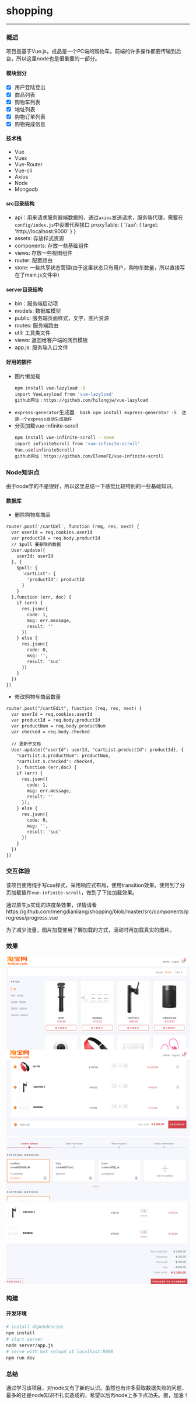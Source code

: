# shopping

--------
### 概述
项目是基于Vue.js，成品是一个PC端的购物车。前端的许多操作都要传输到后台，所以这里node也是很重要的一部分。
#### 模块划分
> 
* [x] 用户登陆登出
* [x] 商品列表
* [x] 购物车列表
* [x] 地址列表
* [x] 购物订单列表
* [x] 购物完成信息
#### 技术栈
> 
*  Vue
*  Vuex
*  Vue-Router
*  Vue-cli
*  Axios
*  Node
*  Mongodb

#### src目录结构
* api：用来请求服务器端数据的，通过`axios`发送请求，服务端代理，需要在`config/index.js`中设置代理接口
    proxyTable: {
      '/api': {
        target: 'http://localhost:9000'
      }
    }
* assets: 存放样式资源
* components: 存放一些基础组件
* views: 存放一些视图组件
* router: 配置路由
* store: 一些共享状态管理(由于这里状态只有用户，购物车数量，所以直接写在了main.js文件中)

#### server目录结构
* bin：服务端启动项
* models: 数据库模型
* public: 服务端页面样式，文字，图片资源
* routes: 服务端路由
* util: 工具类文件
* views: 返回给客户端的网页模板
* app.js: 服务端入口文件

#### 好用的插件
* 图片懒加载
  ``` bash
  npm install vue-lazyload -D
  import VueLazyload from 'vue-lazyload'
  github网址：https://github.com/hilongjw/vue-lazyload
  ```
* `express-generator`生成器
  ``` bash
  npm install express-generator -S
  这是一个express自动生成插件
  ```
* 分页加载vue-infinite-scroll
  ``` bash
  npm install vue-infinite-scroll --save
  import infiniteScroll from 'vue-infinite-scroll'
  Vue.use(infiniteScroll)
  github网址：https://github.com/ElemeFE/vue-infinite-scroll
  ```
### Node知识点
由于node学的不是很好，所以这里总结一下感觉比较特别的一些基础知识。
#### 数据库
* 删除购物车商品
```
router.post('/cartDel', function (req, res, next) {
  var userId = req.cookies.userId
  var productId = req.body.productId
  // $pull 要删除的数据
  User.update({
    userId: userId
  }, {
    $pull: {
      'cartList': {
        'productId': productId
      }
    }
  },function (err, doc) {
    if (err) {
      res.json({
        code: 1,
        msg: err.message,
        result: ''
      })
    } else {
      res.json({
        code: 0,
        msg: '',
        result: 'suc'
      })
    }
  })
})
```
* 修改购物车商品数量
```
router.post("/cartEdit", function (req, res, next) {
  var userId = req.cookies.userId
  var productId = req.body.productId
  var productNum = req.body.productNum
  var checked = req.body.checked

  // 更新子文档
  User.update({"userId": userId, "cartList.productId": productId}, {
    "cartList.$.productNum": productNum,
    "cartList.$.checked": checked,
    }, function (err,doc) {
    if (err) {
      res.json({
        code: 1,
        msg: err.message,
        result: ''
      });
    } else {
      res.json({
        code: 0,
        msg: '',
        result: 'suc'
      })
    }
  })
})
```

### 交互体验
该项目使用纯手写css样式，采用响应式布局，使用transition效果。使用到了分页加载插件`vue-infinite-scroll`，做到了下拉加载效果。

通过原生js实现的进度条效果，详情请看https://github.com/mengdianliang/shopping/blob/master/src/components/progress/progress.vue

为了减少流量，图片加载使用了懒加载的方式，滚动时再加载真实的图片。

### 效果
![](https://github.com/mengdianliang/shopping/blob/master/show/goodlist.png)
![](https://github.com/mengdianliang/shopping/blob/master/show/cart.png)
![](https://github.com/mengdianliang/shopping/blob/master/show/address.png)
![](https://github.com/mengdianliang/shopping/blob/master/show/order.png)
### 构建
#### 开发环境

``` bash
# install dependencies
npm install
# start server
node server/app.js
# serve with hot reload at localhost:8080
npm run dev
```
### 总结
通过学习该项目，对node又有了新的认识。虽然也有许多获取数据失败的问题，最多的还是node知识不扎实造成的，希望以后再node上多下点功夫。摁，加油！



